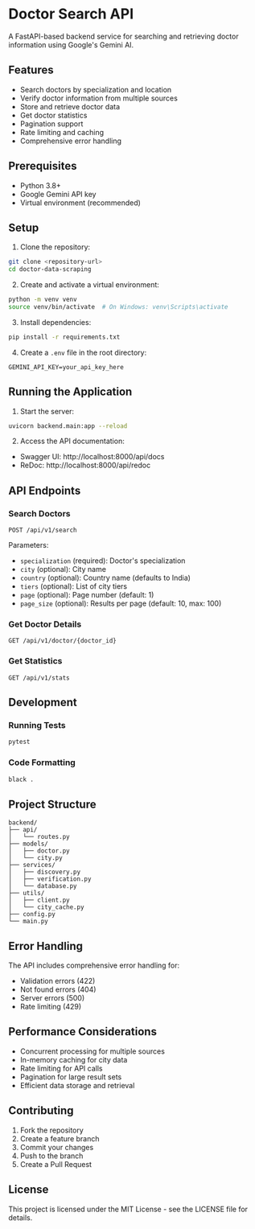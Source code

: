 # Doctor Search API

A FastAPI-based backend service for searching and retrieving doctor information using Google's Gemini AI.

## Features

- Search doctors by specialization and location
- Verify doctor information from multiple sources
- Store and retrieve doctor data
- Get doctor statistics
- Pagination support
- Rate limiting and caching
- Comprehensive error handling

## Prerequisites

- Python 3.8+
- Google Gemini API key
- Virtual environment (recommended)

## Setup

1. Clone the repository:
```bash
git clone <repository-url>
cd doctor-data-scraping
```

2. Create and activate a virtual environment:
```bash
python -m venv venv
source venv/bin/activate  # On Windows: venv\Scripts\activate
```

3. Install dependencies:
```bash
pip install -r requirements.txt
```

4. Create a `.env` file in the root directory:
```env
GEMINI_API_KEY=your_api_key_here
```

## Running the Application

1. Start the server:
```bash
uvicorn backend.main:app --reload
```

2. Access the API documentation:
- Swagger UI: http://localhost:8000/api/docs
- ReDoc: http://localhost:8000/api/redoc

## API Endpoints

### Search Doctors
```http
POST /api/v1/search
```

Parameters:
- `specialization` (required): Doctor's specialization
- `city` (optional): City name
- `country` (optional): Country name (defaults to India)
- `tiers` (optional): List of city tiers
- `page` (optional): Page number (default: 1)
- `page_size` (optional): Results per page (default: 10, max: 100)

### Get Doctor Details
```http
GET /api/v1/doctor/{doctor_id}
```

### Get Statistics
```http
GET /api/v1/stats
```

## Development

### Running Tests
```bash
pytest
```

### Code Formatting
```bash
black .
```

## Project Structure

```
backend/
├── api/
│   └── routes.py
├── models/
│   ├── doctor.py
│   └── city.py
├── services/
│   ├── discovery.py
│   ├── verification.py
│   └── database.py
├── utils/
│   ├── client.py
│   └── city_cache.py
├── config.py
└── main.py
```

## Error Handling

The API includes comprehensive error handling for:
- Validation errors (422)
- Not found errors (404)
- Server errors (500)
- Rate limiting (429)

## Performance Considerations

- Concurrent processing for multiple sources
- In-memory caching for city data
- Rate limiting for API calls
- Pagination for large result sets
- Efficient data storage and retrieval

## Contributing

1. Fork the repository
2. Create a feature branch
3. Commit your changes
4. Push to the branch
5. Create a Pull Request

## License

This project is licensed under the MIT License - see the LICENSE file for details. 